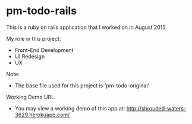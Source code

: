 # pm-todo-rails
This is a ruby on rails application that I worked on in August 2015.

My role in this project:
 - Front-End Development
 - UI Redesign
 - UX 

Note:
 - The base file used for this project is 'pm-todo-original'

Working Demo URL:
- You may view a working demo of this app at: http://shrouded-waters-3629.herokuapp.com/

